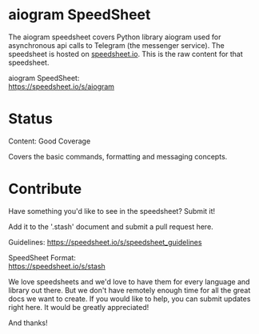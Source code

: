 # aiogram SpeedSheet

The aiogram speedsheet covers Python library aiogram used for asynchronous api calls to Telegram (the messenger service). The speedsheet is hosted on [speedsheet.io](https://speedsheet.io). This is the raw content for that speedsheet.

aiogram SpeedSheet:  
https://speedsheet.io/s/aiogram


# Status

Content: Good Coverage

Covers the basic commands, formatting and messaging concepts.


# Contribute

Have something you'd like to see in the speedsheet? Submit it!

Add it to the '.stash' document and submit a pull request here.

Guidelines:
https://speedsheet.io/s/speedsheet_guidelines

SpeedSheet Format:  
https://speedsheet.io/s/stash

We love speedsheets and we'd love to have them for every language and library out there. But we don't have remotely enough time for all the great docs we want to create. If you would like to help, you can submit updates right here. It would be greatly appreciated! 

And thanks!
